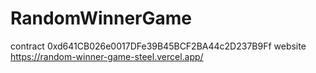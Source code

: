 # RandomWinnerGame
contract 0xd641CB026e0017DFe39B45BCF2BA44c2D237B9Ff
website https://random-winner-game-steel.vercel.app/
